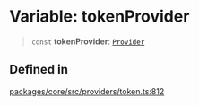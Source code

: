 # Variable: tokenProvider

> `const` **tokenProvider**: [`Provider`](../interfaces/Provider.md)

## Defined in

[packages/core/src/providers/token.ts:812](https://github.com/ai16z/eliza/blob/d30d0a6e4929f1f9ad2fee78a425cc005922c069/packages/core/src/providers/token.ts#L812)
